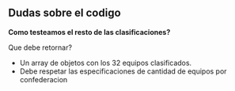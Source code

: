 ## Dudas sobre el codigo

__Como testeamos el resto de las clasificaciones?__

Que debe retornar? 
- Un array de objetos con los 32 equipos clasificados.
- Debe respetar las especificaciones de cantidad de equipos por confederacion